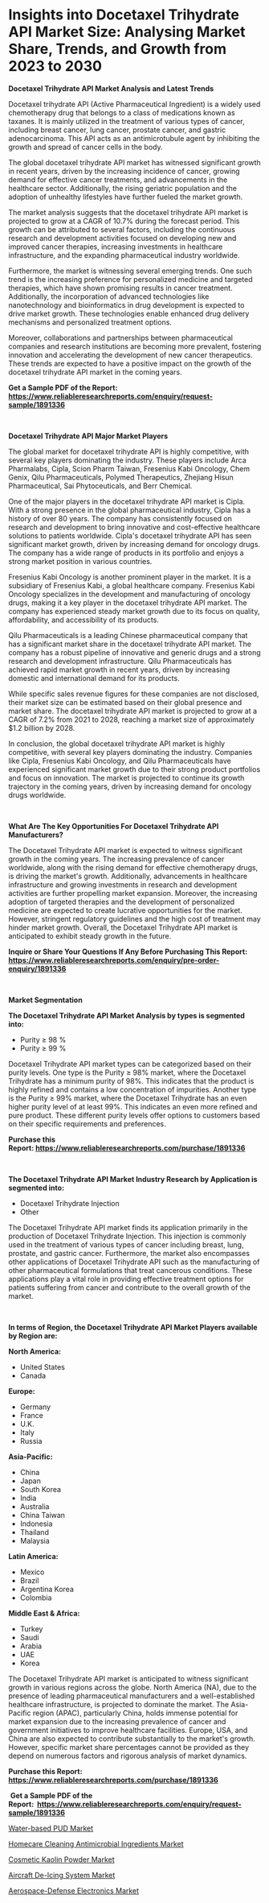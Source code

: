 <p><h1>Insights into Docetaxel Trihydrate API Market Size: Analysing Market Share, Trends, and Growth from 2023 to 2030</h1></p><p><strong>Docetaxel Trihydrate API Market Analysis and Latest Trends</strong></p>
<p><p>Docetaxel trihydrate API (Active Pharmaceutical Ingredient) is a widely used chemotherapy drug that belongs to a class of medications known as taxanes. It is mainly utilized in the treatment of various types of cancer, including breast cancer, lung cancer, prostate cancer, and gastric adenocarcinoma. This API acts as an antimicrotubule agent by inhibiting the growth and spread of cancer cells in the body.</p><p>The global docetaxel trihydrate API market has witnessed significant growth in recent years, driven by the increasing incidence of cancer, growing demand for effective cancer treatments, and advancements in the healthcare sector. Additionally, the rising geriatric population and the adoption of unhealthy lifestyles have further fueled the market growth.</p><p>The market analysis suggests that the docetaxel trihydrate API market is projected to grow at a CAGR of 10.7% during the forecast period. This growth can be attributed to several factors, including the continuous research and development activities focused on developing new and improved cancer therapies, increasing investments in healthcare infrastructure, and the expanding pharmaceutical industry worldwide.</p><p>Furthermore, the market is witnessing several emerging trends. One such trend is the increasing preference for personalized medicine and targeted therapies, which have shown promising results in cancer treatment. Additionally, the incorporation of advanced technologies like nanotechnology and bioinformatics in drug development is expected to drive market growth. These technologies enable enhanced drug delivery mechanisms and personalized treatment options.</p><p>Moreover, collaborations and partnerships between pharmaceutical companies and research institutions are becoming more prevalent, fostering innovation and accelerating the development of new cancer therapeutics. These trends are expected to have a positive impact on the growth of the docetaxel trihydrate API market in the coming years.</p></p>
<p><strong>Get a Sample PDF of the Report:&nbsp; <a href="https://www.reliableresearchreports.com/enquiry/request-sample/1891336">https://www.reliableresearchreports.com/enquiry/request-sample/1891336</a></strong></p>
<p>&nbsp;</p>
<p><strong>Docetaxel Trihydrate API Major Market Players</strong></p>
<p><p>The global market for docetaxel trihydrate API is highly competitive, with several key players dominating the industry. These players include Arca Pharmalabs, Cipla, Scion Pharm Taiwan, Fresenius Kabi Oncology, Chem Genix, Qilu Pharmaceuticals, Polymed Therapeutics, Zhejiang Hisun Pharmaceutical, Sai Phytoceuticals, and Berr Chemical.</p><p>One of the major players in the docetaxel trihydrate API market is Cipla. With a strong presence in the global pharmaceutical industry, Cipla has a history of over 80 years. The company has consistently focused on research and development to bring innovative and cost-effective healthcare solutions to patients worldwide. Cipla's docetaxel trihydrate API has seen significant market growth, driven by increasing demand for oncology drugs. The company has a wide range of products in its portfolio and enjoys a strong market position in various countries. </p><p>Fresenius Kabi Oncology is another prominent player in the market. It is a subsidiary of Fresenius Kabi, a global healthcare company. Fresenius Kabi Oncology specializes in the development and manufacturing of oncology drugs, making it a key player in the docetaxel trihydrate API market. The company has experienced steady market growth due to its focus on quality, affordability, and accessibility of its products. </p><p>Qilu Pharmaceuticals is a leading Chinese pharmaceutical company that has a significant market share in the docetaxel trihydrate API market. The company has a robust pipeline of innovative and generic drugs and a strong research and development infrastructure. Qilu Pharmaceuticals has achieved rapid market growth in recent years, driven by increasing domestic and international demand for its products. </p><p>While specific sales revenue figures for these companies are not disclosed, their market size can be estimated based on their global presence and market share. The docetaxel trihydrate API market is projected to grow at a CAGR of 7.2% from 2021 to 2028, reaching a market size of approximately $1.2 billion by 2028. </p><p>In conclusion, the global docetaxel trihydrate API market is highly competitive, with several key players dominating the industry. Companies like Cipla, Fresenius Kabi Oncology, and Qilu Pharmaceuticals have experienced significant market growth due to their strong product portfolios and focus on innovation. The market is projected to continue its growth trajectory in the coming years, driven by increasing demand for oncology drugs worldwide.</p></p>
<p>&nbsp;</p>
<p><strong>What Are The Key Opportunities For Docetaxel Trihydrate API Manufacturers?</strong></p>
<p><p>The Docetaxel Trihydrate API market is expected to witness significant growth in the coming years. The increasing prevalence of cancer worldwide, along with the rising demand for effective chemotherapy drugs, is driving the market's growth. Additionally, advancements in healthcare infrastructure and growing investments in research and development activities are further propelling market expansion. Moreover, the increasing adoption of targeted therapies and the development of personalized medicine are expected to create lucrative opportunities for the market. However, stringent regulatory guidelines and the high cost of treatment may hinder market growth. Overall, the Docetaxel Trihydrate API market is anticipated to exhibit steady growth in the future.</p></p>
<p><strong>Inquire or Share Your Questions If Any Before Purchasing This Report: <a href="https://www.reliableresearchreports.com/enquiry/pre-order-enquiry/1891336">https://www.reliableresearchreports.com/enquiry/pre-order-enquiry/1891336</a></strong></p>
<p>&nbsp;</p>
<p><strong>Market Segmentation</strong></p>
<p><strong>The Docetaxel Trihydrate API Market Analysis by types is segmented into:</strong></p>
<p><ul><li>Purity ≥ 98 %</li><li>Purity ≥ 99 %</li></ul></p>
<p><p>Docetaxel Trihydrate API market types can be categorized based on their purity levels. One type is the Purity ≥ 98% market, where the Docetaxel Trihydrate has a minimum purity of 98%. This indicates that the product is highly refined and contains a low concentration of impurities. Another type is the Purity ≥ 99% market, where the Docetaxel Trihydrate has an even higher purity level of at least 99%. This indicates an even more refined and pure product. These different purity levels offer options to customers based on their specific requirements and preferences.</p></p>
<p><strong>Purchase this Report:&nbsp;<a href="https://www.reliableresearchreports.com/purchase/1891336">https://www.reliableresearchreports.com/purchase/1891336</a></strong></p>
<p>&nbsp;</p>
<p><strong>The Docetaxel Trihydrate API Market Industry Research by Application is segmented into:</strong></p>
<p><ul><li>Docetaxel Trihydrate Injection</li><li>Other</li></ul></p>
<p><p>The Docetaxel Trihydrate API market finds its application primarily in the production of Docetaxel Trihydrate Injection. This injection is commonly used in the treatment of various types of cancer including breast, lung, prostate, and gastric cancer. Furthermore, the market also encompasses other applications of Docetaxel Trihydrate API such as the manufacturing of other pharmaceutical formulations that treat cancerous conditions. These applications play a vital role in providing effective treatment options for patients suffering from cancer and contribute to the overall growth of the market.</p></p>
<p>&nbsp;</p>
<p><strong>In terms of Region, the Docetaxel Trihydrate API Market Players available by Region are:</strong></p>
<p>
    <p> <strong> North America: </strong>
        <ul>
            <li>United States</li>
            <li>Canada</li>
        </ul>
        </p> 
    <p> <strong> Europe: </strong>
        <ul>
            <li>Germany</li>
            <li>France</li>
            <li>U.K.</li>
            <li>Italy</li>
            <li>Russia</li>
        </ul>
        </p> 
    <p> <strong> Asia-Pacific: </strong>
        <ul>
            <li>China</li>
            <li>Japan</li>
            <li>South Korea</li>
            <li>India</li>
            <li>Australia</li>
            <li>China Taiwan</li>
            <li>Indonesia</li>
            <li>Thailand</li>
            <li>Malaysia</li>
        </ul>
        </p> 
    <p> <strong> Latin America: </strong>
        <ul>
            <li>Mexico</li>
            <li>Brazil</li>
            <li>Argentina Korea</li>
            <li>Colombia</li>
        </ul>
        </p> 
    <p> <strong> Middle East & Africa: </strong>
        <ul>
            <li>Turkey</li>
            <li>Saudi</li>
            <li>Arabia</li>
            <li>UAE</li>
            <li>Korea</li>
        </ul>
    </p>
    </p>
<p><p>The Docetaxel Trihydrate API market is anticipated to witness significant growth in various regions across the globe. North America (NA), due to the presence of leading pharmaceutical manufacturers and a well-established healthcare infrastructure, is projected to dominate the market. The Asia-Pacific region (APAC), particularly China, holds immense potential for market expansion due to the increasing prevalence of cancer and government initiatives to improve healthcare facilities. Europe, USA, and China are also expected to contribute substantially to the market's growth. However, specific market share percentages cannot be provided as they depend on numerous factors and rigorous analysis of market dynamics.</p></p>
<p><strong>Purchase this Report: <a href="https://www.reliableresearchreports.com/purchase/1891336">https://www.reliableresearchreports.com/purchase/1891336</a></strong></p>
<p>&nbsp;<strong>Get a Sample PDF of the Report:&nbsp;&nbsp;<a href="https://www.reliableresearchreports.com/enquiry/request-sample/1891336">https://www.reliableresearchreports.com/enquiry/request-sample/1891336</a></strong></p>
<p><strong></strong></p>
<p><p><a href="https://www.linkedin.com/pulse/water-based-pud-market-research-report-provides-thorough-uzvbe/">Water-based PUD Market</a></p><p><a href="https://www.linkedin.com/pulse/homecare-cleaning-antimicrobial-ingredients-market-insights-wmxse/">Homecare Cleaning Antimicrobial Ingredients Market</a></p><p><a href="https://www.linkedin.com/pulse/cosmetic-kaolin-powder-market-research-report-provides-afb6e/">Cosmetic Kaolin Powder Market</a></p><p><a href="https://medium.com/@randyrose31/aircraft-de-icing-system-market-the-key-to-successful-business-strategy-forecast-till-2030-7c16f943a245">Aircraft De-Icing System Market</a></p><p><a href="https://medium.com/@donaldmendez2018/aerospace-defense-electronics-market-exploring-market-share-market-trends-and-future-growth-59434fce19fd">Aerospace-Defense Electronics Market</a></p></p>